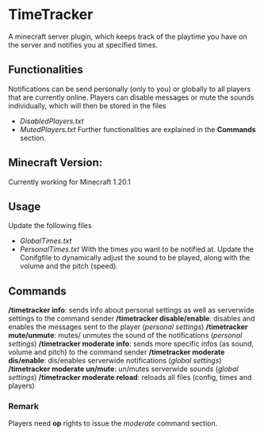 # TimeTracker
A minecraft server plugin, which keeps track of the playtime you have on the server and notifies you at specified times.

## Functionalities
Notifications can be send personally (only to you) or globally to all players that are currently online.
Players can disable messages or mute the sounds individually, which will then be stored in the files
* *DisabledPlayers.txt*
* *MutedPlayers.txt*
Further functionalities are explained in the **Commands** section.

## Minecraft Version:
Currently working for Minecraft 1.20.1

## Usage
Update the following files
* *GlobalTimes.txt*
* *PersonalTimes.txt*
With the times you want to be notified at.
Update the Conifgfile to dynamically adjust the sound to be played, along with the volume and the pitch (speed).

## Commands
**/timetracker info**: sends info about personal settings as well as serverwide settings to the command sender
**/timetracker disable/enable**: disables and enables the messages sent to the player (*personal settings*)
**/timetracker mute/unmute**: mutes/ unmutes the sound of the notifications (*personal settings*)
**/timetracker moderate info**: sends more specific infos (as sound, volume and pitch) to the command sender
**/timetracker moderate dis/enable**: dis/enables serverwide notifications (*global settings*)
**/timetracker moderate un/mute**: un/mutes serverwide sounds (*global settings*)
**/timetracker moderate reload**: reloads all files (config, times and players)

### Remark
Players need **op** rights to issue the *moderate* command section.
